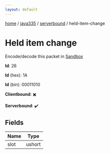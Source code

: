 ```yaml
---
layout: default
---
```


[home](/)  /  [java335](/protocol/java335)  /  [serverbound](/protocol/java335/serverbound)  /  held-item-change

# Held item change

Encode/decode this packet in [Sandbox](../../../sandbox/java335#Serverbound.HeldItemChange)

**Id**: 26

**Id** (hex): 1A

**Id** (bin): 00011010

**Clientbound**: ✖️

**Serverbound**: ✔️

## Fields

Name | Type
---|---
slot | ushort
